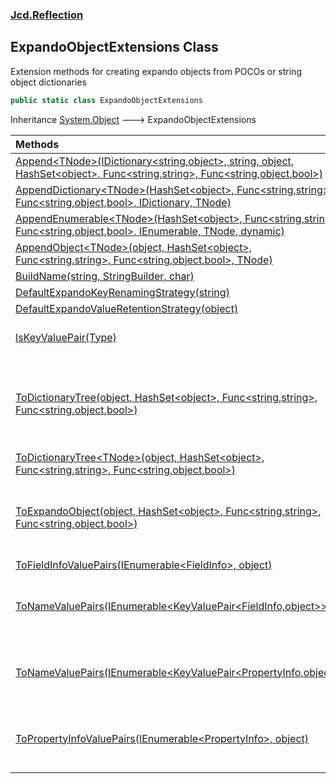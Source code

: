 ### [Jcd.Reflection](Jcd_Reflection.md 'Jcd.Reflection')
## ExpandoObjectExtensions Class
Extension methods for creating expando objects from POCOs or string object dictionaries  
```csharp
public static class ExpandoObjectExtensions
```

Inheritance [System.Object](https://docs.microsoft.com/en-us/dotnet/api/System.Object 'System.Object') &#129106; ExpandoObjectExtensions  

| Methods | |
| :--- | :--- |
| [Append&lt;TNode&gt;(IDictionary&lt;string,object&gt;, string, object, HashSet&lt;object&gt;, Func&lt;string,string&gt;, Func&lt;string,object,bool&gt;)](Jcd_Reflection_ExpandoObjectExtensions_Append_TNode_(System_Collections_Generic_IDictionary_string_object__string_object_System_Collections_Generic_HashSet_object__System_Func_string_string__System_Func_string_object_bool_).md 'Jcd.Reflection.ExpandoObjectExtensions.Append&lt;TNode&gt;(System.Collections.Generic.IDictionary&lt;string,object&gt;, string, object, System.Collections.Generic.HashSet&lt;object&gt;, System.Func&lt;string,string&gt;, System.Func&lt;string,object,bool&gt;)') |  |
| [AppendDictionary&lt;TNode&gt;(HashSet&lt;object&gt;, Func&lt;string,string&gt;, Func&lt;string,object,bool&gt;, IDictionary, TNode)](Jcd_Reflection_ExpandoObjectExtensions_AppendDictionary_TNode_(System_Collections_Generic_HashSet_object__System_Func_string_string__System_Func_string_object_bool__System_Collections_IDictionary_TNode).md 'Jcd.Reflection.ExpandoObjectExtensions.AppendDictionary&lt;TNode&gt;(System.Collections.Generic.HashSet&lt;object&gt;, System.Func&lt;string,string&gt;, System.Func&lt;string,object,bool&gt;, System.Collections.IDictionary, TNode)') |  |
| [AppendEnumerable&lt;TNode&gt;(HashSet&lt;object&gt;, Func&lt;string,string&gt;, Func&lt;string,object,bool&gt;, IEnumerable, TNode, dynamic)](Jcd_Reflection_ExpandoObjectExtensions_AppendEnumerable_TNode_(System_Collections_Generic_HashSet_object__System_Func_string_string__System_Func_string_object_bool__System_Collections_IEnumerable_TNode_dynamic).md 'Jcd.Reflection.ExpandoObjectExtensions.AppendEnumerable&lt;TNode&gt;(System.Collections.Generic.HashSet&lt;object&gt;, System.Func&lt;string,string&gt;, System.Func&lt;string,object,bool&gt;, System.Collections.IEnumerable, TNode, dynamic)') |  |
| [AppendObject&lt;TNode&gt;(object, HashSet&lt;object&gt;, Func&lt;string,string&gt;, Func&lt;string,object,bool&gt;, TNode)](Jcd_Reflection_ExpandoObjectExtensions_AppendObject_TNode_(object_System_Collections_Generic_HashSet_object__System_Func_string_string__System_Func_string_object_bool__TNode).md 'Jcd.Reflection.ExpandoObjectExtensions.AppendObject&lt;TNode&gt;(object, System.Collections.Generic.HashSet&lt;object&gt;, System.Func&lt;string,string&gt;, System.Func&lt;string,object,bool&gt;, TNode)') |  |
| [BuildName(string, StringBuilder, char)](Jcd_Reflection_ExpandoObjectExtensions_BuildName(string_System_Text_StringBuilder_char).md 'Jcd.Reflection.ExpandoObjectExtensions.BuildName(string, System.Text.StringBuilder, char)') |  |
| [DefaultExpandoKeyRenamingStrategy(string)](Jcd_Reflection_ExpandoObjectExtensions_DefaultExpandoKeyRenamingStrategy(string).md 'Jcd.Reflection.ExpandoObjectExtensions.DefaultExpandoKeyRenamingStrategy(string)') |  |
| [DefaultExpandoValueRetentionStrategy(object)](Jcd_Reflection_ExpandoObjectExtensions_DefaultExpandoValueRetentionStrategy(object).md 'Jcd.Reflection.ExpandoObjectExtensions.DefaultExpandoValueRetentionStrategy(object)') |  |
| [IsKeyValuePair(Type)](Jcd_Reflection_ExpandoObjectExtensions_IsKeyValuePair(System_Type).md 'Jcd.Reflection.ExpandoObjectExtensions.IsKeyValuePair(System.Type)') | Determines if a type is a KeyValuePair <br/> |
| [ToDictionaryTree(object, HashSet&lt;object&gt;, Func&lt;string,string&gt;, Func&lt;string,object,bool&gt;)](Jcd_Reflection_ExpandoObjectExtensions_ToDictionaryTree(object_System_Collections_Generic_HashSet_object__System_Func_string_string__System_Func_string_object_bool_).md 'Jcd.Reflection.ExpandoObjectExtensions.ToDictionaryTree(object, System.Collections.Generic.HashSet&lt;object&gt;, System.Func&lt;string,string&gt;, System.Func&lt;string,object,bool&gt;)') | Decomposes an object graph into a string-object dictionary tree. Cycles are not preserved.<br/> |
| [ToDictionaryTree&lt;TNode&gt;(object, HashSet&lt;object&gt;, Func&lt;string,string&gt;, Func&lt;string,object,bool&gt;)](Jcd_Reflection_ExpandoObjectExtensions_ToDictionaryTree_TNode_(object_System_Collections_Generic_HashSet_object__System_Func_string_string__System_Func_string_object_bool_).md 'Jcd.Reflection.ExpandoObjectExtensions.ToDictionaryTree&lt;TNode&gt;(object, System.Collections.Generic.HashSet&lt;object&gt;, System.Func&lt;string,string&gt;, System.Func&lt;string,object,bool&gt;)') |  |
| [ToExpandoObject(object, HashSet&lt;object&gt;, Func&lt;string,string&gt;, Func&lt;string,object,bool&gt;)](Jcd_Reflection_ExpandoObjectExtensions_ToExpandoObject(object_System_Collections_Generic_HashSet_object__System_Func_string_string__System_Func_string_object_bool_).md 'Jcd.Reflection.ExpandoObjectExtensions.ToExpandoObject(object, System.Collections.Generic.HashSet&lt;object&gt;, System.Func&lt;string,string&gt;, System.Func&lt;string,object,bool&gt;)') | Convert an object into an ExpandoObject, tree, breaking cycles in the object graph. <br/> |
| [ToFieldInfoValuePairs(IEnumerable&lt;FieldInfo&gt;, object)](Jcd_Reflection_ExpandoObjectExtensions_ToFieldInfoValuePairs(System_Collections_Generic_IEnumerable_System_Reflection_FieldInfo__object).md 'Jcd.Reflection.ExpandoObjectExtensions.ToFieldInfoValuePairs(System.Collections.Generic.IEnumerable&lt;System.Reflection.FieldInfo&gt;, object)') |  |
| [ToNameValuePairs(IEnumerable&lt;KeyValuePair&lt;FieldInfo,object&gt;&gt;)](Jcd_Reflection_ExpandoObjectExtensions_ToNameValuePairs(System_Collections_Generic_IEnumerable_System_Collections_Generic_KeyValuePair_System_Reflection_FieldInfo_object__).md 'Jcd.Reflection.ExpandoObjectExtensions.ToNameValuePairs(System.Collections.Generic.IEnumerable&lt;System.Collections.Generic.KeyValuePair&lt;System.Reflection.FieldInfo,object&gt;&gt;)') | Creates a set of FieldInfo to (current) value pairs for a given object. <br/> |
| [ToNameValuePairs(IEnumerable&lt;KeyValuePair&lt;PropertyInfo,object&gt;&gt;)](Jcd_Reflection_ExpandoObjectExtensions_ToNameValuePairs(System_Collections_Generic_IEnumerable_System_Collections_Generic_KeyValuePair_System_Reflection_PropertyInfo_object__).md 'Jcd.Reflection.ExpandoObjectExtensions.ToNameValuePairs(System.Collections.Generic.IEnumerable&lt;System.Collections.Generic.KeyValuePair&lt;System.Reflection.PropertyInfo,object&gt;&gt;)') | For a set of PropertyInfo to object pairs return a name to value pair. <br/> |
| [ToPropertyInfoValuePairs(IEnumerable&lt;PropertyInfo&gt;, object)](Jcd_Reflection_ExpandoObjectExtensions_ToPropertyInfoValuePairs(System_Collections_Generic_IEnumerable_System_Reflection_PropertyInfo__object).md 'Jcd.Reflection.ExpandoObjectExtensions.ToPropertyInfoValuePairs(System.Collections.Generic.IEnumerable&lt;System.Reflection.PropertyInfo&gt;, object)') | Creates a set of PropertyInfo to (current) value pairs for a given object. <br/> |
